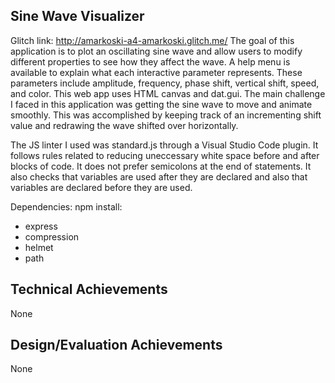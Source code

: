 ## Sine Wave Visualizer

Glitch link: http://amarkoski-a4-amarkoski.glitch.me/
The goal of this application is to plot an oscillating sine wave and allow users to modify different properties to see how they affect the wave. A help menu is available to explain what each interactive parameter represents. These parameters include amplitude, frequency, phase shift, vertical shift, speed, and color. This web app uses HTML canvas and dat.gui. The main challenge I faced in this application was getting the sine wave to move and animate smoothly. This was accomplished by keeping track of an incrementing shift value and redrawing the wave shifted over horizontally.

The JS linter I used was standard.js through a Visual Studio Code plugin. It follows rules related to reducing uneccessary white space before and after blocks of code. It does not prefer semicolons at the end of statements. It also checks that variables are used after they are declared and also that variables are declared before they are used.

Dependencies:
npm install:
  - express
  - compression
  - helmet
  - path

## Technical Achievements
None

## Design/Evaluation Achievements
None
